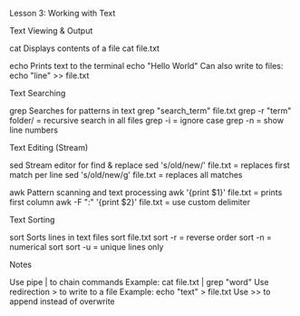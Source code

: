 Lesson 3: Working with Text

Text Viewing & Output

cat
Displays contents of a file
cat file.txt

echo
Prints text to the terminal
echo "Hello World"
Can also write to files:
echo "line" >> file.txt

Text Searching

grep
Searches for patterns in text
grep "search_term" file.txt
grep -r "term" folder/ = recursive search in all files
grep -i = ignore case
grep -n = show line numbers

Text Editing (Stream)

sed
Stream editor for find & replace
sed 's/old/new/' file.txt = replaces first match per line
sed 's/old/new/g' file.txt = replaces all matches

awk
Pattern scanning and text processing
awk '{print $1}' file.txt = prints first column
awk -F ":" '{print $2}' file.txt = use custom delimiter

Text Sorting

sort
Sorts lines in text files
sort file.txt
sort -r = reverse order
sort -n = numerical sort
sort -u = unique lines only

Notes

Use pipe | to chain commands
Example: cat file.txt | grep "word"
Use redirection > to write to a file
Example: echo "text" > file.txt
Use >> to append instead of overwrite

